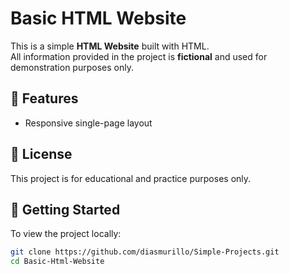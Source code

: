 # Basic HTML Website

This is a simple **HTML Website** built with HTML.  
All information provided in the project is **fictional** and used for demonstration purposes only.

## 🧾 Features

- Responsive single-page layout  


## 📄 License

This project is for educational and practice purposes only.

## 🚀 Getting Started

To view the project locally:

```bash
git clone https://github.com/diasmurillo/Simple-Projects.git
cd Basic-Html-Website

